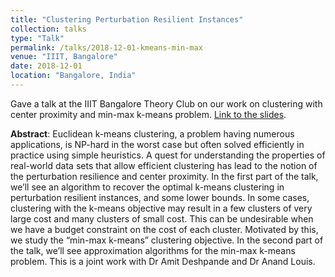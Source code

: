 ```yaml
---
title: "Clustering Perturbation Resilient Instances"
collection: talks
type: "Talk"
permalink: /talks/2018-12-01-kmeans-min-max
venue: "IIIT, Bangalore"
date: 2018-12-01
location: "Bangalore, India"
---
```

Gave a talk at the IIIT Bangalore Theory Club on our work on clustering with center proximity and min-max k-means problem. [Link to the slides](https://web.archive.org/web/20190820061956/https://iiitbtheoryclub.github.io/talks/2018/12/01/clutering-perturbation.html).  

**Abstract**: Euclidean k-means clustering, a problem having numerous applications, is NP-hard in the worst case but often solved efficiently in practice using simple heuristics. A quest for understanding the properties of real-world data sets that allow efficient clustering has lead to the notion of the perturbation resilience and center proximity. In the first part of the talk, we’ll see an algorithm to recover the optimal k-means clustering in perturbation resilient instances, and some lower bounds. In some cases, clustering with the k-means objective may result in a few clusters of very large cost and many clusters of small cost. This can be undesirable when we have a budget constraint on the cost of each cluster. Motivated by this, we study the “min-max k-means” clustering objective. In the second part of the talk, we’ll see approximation algorithms for the min-max k-means problem. This is a joint work with Dr Amit Deshpande and Dr Anand Louis.
